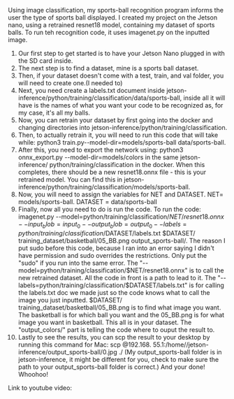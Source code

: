Using image classification, my sports-ball recognition program informs the user the type of sports ball displayed. 
I created my project on the Jetson nano, using a retrained resnet18 model, containing my dataset of sports balls. To run teh recognition code, it uses imagenet.py on the inputted image. 
1. Our first step to get started is to have your Jetson Nano plugged in with the SD card inside.
2. The next step is to find a dataset, mine is a sports ball dataset.
3. Then, if your dataset doesn't come with a test, train, and val folder, you will need to create one.(I needed to)
4. Next, you need create a labels.txt document inside jetson-inference/python/training/classification/data/sports-ball, inside all it will have is the names of what you want your code to be recognized as, for my case, it's all my balls. 
5. Now, you can retrain your dataset by first going into the docker and changing directories into jetson-inference/python/training/classification.
6. Then, to actually retrain it, you will need to run this code that will take while: python3 train.py--model-dir=models/sports-ball data/sports-ball.
7. After this, you need to export the network using: python3 onnx_export.py --model-dir=models/colors in the same jetson-inference/ python/training/classification in the docker. When this completes, there should be a new resnet18.onnx file - this is your retrained model. You can find this in  jetson-inference/python/training/classification/models/sports-ball.
8. Now, you will need to assign the variables for NET and DATASET. NET= models/sports-ball. DATASET = data/sports-ball
9. Finally, now all you need to do is run the code. To run the code: imagenet.py --model=python/training/classification/$NET/ resnet18.onnx --input_blob=input_0 --output_blob=output_0 --labels=python/training/classification/$DATASET/labels.txt $DATASET/ training_dataset/basketball/05_BB.png output_sports-ball/. The reason I put sudo before this code, because I ran into an error saying I didn't have permission and sudo overrides the restrictions. Only put the "sudo" if you run into the same error. The "--model=python/training/classification/$NET/resnet18.onnx" is to call the new retrained dataset. All the code in front is a path to lead to it. The "--labels=python/training/classification/$DATASET/labels.txt" is for calling the labels.txt doc we made just so the code knows what to call the image you just inputted. $DATASET/ training_dataset/basketball/05_BB.png is to find what image you want. The basketball is for which ball you want and the 05_BB.png is for what image you want in basketball. This all is in your dataset. The "output_colors/" part is telling the code where to ouput the result to.
10. Lastly to see the results, you can scp the result to your desktop by running this command for Mac: scp @192.168. 55.1:/home//jetson-inference/output_sports-ball/0.jpg ./ (My output_sports-ball folder is in jetson-inference, it might be different for you, check to make sure the path to your output_sports-ball folder is correct.)
And your done! Whoohoo!

Link to youtube video: 
